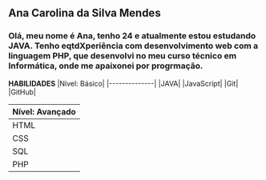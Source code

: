## Ana Carolina da Silva Mendes

### Olá, meu nome é Ana, tenho 24 e atualmente estou estudando JAVA. Tenho eqtdXperiência com desenvolvimento web com a linguagem PHP, que desenvolvi no meu curso técnico em Informática, onde me apaixonei por progrmação.

**HABILIDADES**
|Nível: Básico|
|--------------|
|JAVA|
|JavaScript|
|Git|
|GitHub|

| Nível: Avançado |
| --------------- |
| HTML            |
| CSS             |
| SQL             |
| PHP             |

